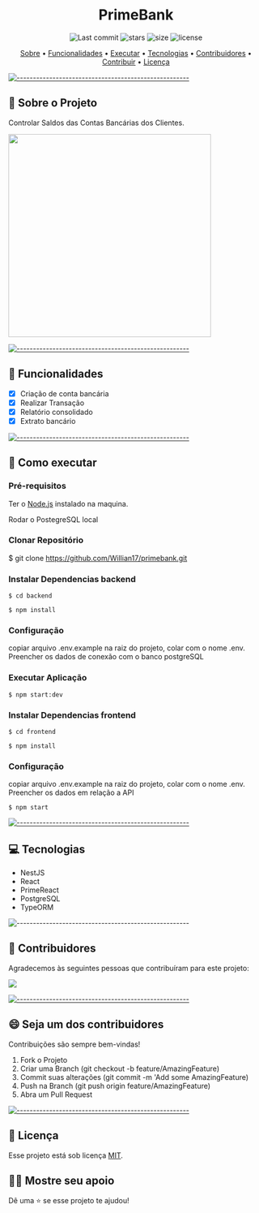 <h1 align="center"> PrimeBank </h1>


  <p align="center">
    <img alt="Last commit" src="https://img.shields.io/github/last-commit/Willian17/primebank">
    <img alt="stars" src="https://img.shields.io/github/stars/Willian17/primebank?logo=github">
    <img alt="size" src="https://img.shields.io/github/repo-size/Willian17/primebank">
    <img alt="license" src="https://img.shields.io/github/license/Willian17/primebank">
  </p>
  
  <p align="center">
    <a href="#sobre">Sobre</a> •
    <a href="#funcionalidades">Funcionalidades</a> •
    <a href="#executar">Executar</a> •
    <a href="#tecnologias">Tecnologias</a> •
    <a href="#contribuidores">Contribuidores</a> •
    <a href="#contribuir">Contribuir</a> •
    <a href="#licenca">Licença</a>
  </p>
  
  [![-----------------------------------------------------](https://raw.githubusercontent.com/andreasbm/readme/master/assets/lines/colored.png)](#sobre-o-projeto)

  ## :pushpin: Sobre o Projeto <a name="sobre"></a>
  <div>
  <p>Controlar Saldos das Contas Bancárias dos Clientes.</p>
  <img src="https://github.com/Willian17/primebank/assets/53010824/2725048d-42b1-4463-ab3c-6afbb6f083bb" width="400px">
  </div>
  
  [![-----------------------------------------------------](https://raw.githubusercontent.com/andreasbm/readme/master/assets/lines/colored.png)](#funcionalidades)

  ## :rocket: Funcionalidades <a name="funcionalidades"></a>

 - [x] Criação de conta bancária
 - [x] Realizar Transação
 - [x] Relatório consolidado
 - [x] Extrato bancário
  
  [![-----------------------------------------------------](https://raw.githubusercontent.com/andreasbm/readme/master/assets/lines/colored.png)](#executar)

  ## :construction_worker: Como executar <a name="executar"></a>

  ### Pré-requisitos
  Ter o <a href="https://nodejs.org/en/">Node.js</a> instalado na maquina.
  
  Rodar o PostegreSQL local
  
  ### Clonar Repositório
  $ git clone https://github.com/Willian17/primebank.git
  
  ### Instalar Dependencias backend
  ```
  $ cd backend
  ```
  ```
  $ npm install
  ```
  ### Configuração
  copiar arquivo .env.example na raiz do projeto, colar com o nome .env. Preencher os dados de conexão com o banco postgreSQL
  
  ### Executar Aplicação
  ```
  $ npm start:dev
  ```

  ### Instalar Dependencias frontend
  ```
  $ cd frontend
  ```
  ```
  $ npm install
  ```
  ### Configuração
  copiar arquivo .env.example na raiz do projeto, colar com o nome .env. Preencher os dados em relação a API
   ```
  $ npm start
  ```
  

  

[![-----------------------------------------------------](https://raw.githubusercontent.com/andreasbm/readme/master/assets/lines/colored.png)](##tecnologias)

## :computer: Tecnologias <a name="tecnologias"></a>
<ul>
<li>NestJS</li>
<li>React</li>
<li>PrimeReact</li>
<li>PostgreSQL</li>
<li>TypeORM</li>
</ul>

![-----------------------------------------------------](https://raw.githubusercontent.com/andreasbm/readme/master/assets/lines/colored.png)

## 🤝 Contribuidores <a name="contribuidores"></a>

Agradecemos às seguintes pessoas que contribuíram para este projeto:

<a href = "https://github.com/Willian17/primebank/graphs/contributors">
  <img src = "https://contrib.rocks/image?repo=Willian17/primebank"/>
</a>


[![-----------------------------------------------------](https://raw.githubusercontent.com/andreasbm/readme/master/assets/lines/colored.png)](#contribuidores)

## 😄 Seja um dos contribuidores<br> <a name="contribuir"></a>

Contribuições são sempre bem-vindas!

1. Fork o Projeto
2. Criar uma Branch (git checkout -b feature/AmazingFeature)
3. Commit suas alterações (git commit -m 'Add some AmazingFeature)
4. Push na Branch (git push origin feature/AmazingFeature)
5. Abra um Pull Request


[![-----------------------------------------------------](https://raw.githubusercontent.com/andreasbm/readme/master/assets/lines/colored.png)](#licensa)

## 📝 Licença <a name="licenca"></a>

Esse projeto está sob licença [MIT](LICENSE).

## :man_astronaut: Mostre seu apoio 

Dê uma ⭐️ se esse projeto te ajudou!
